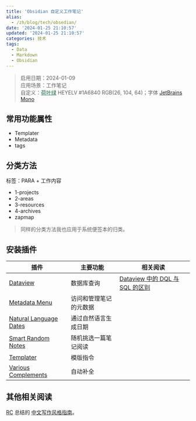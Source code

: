 ```yaml
---
title: 'Obsidian 自定义工作笔记'
alias:
  - /zh/blog/tech/obsedian/
date: '2024-01-25 21:10:57'
updated: '2024-01-25 21:10:57'
categories: 技术
tags:
  - Data
  - Markdown
  - Obsidian
---
```


> 启用日期：2024-01-09 </br>
> 应用场景：工作笔记 </br>
> 自定义：<a href="https://color-term.com/color/heyelv-1a6840/" style="color: #1A6840 !important;">荷叶绿</a> HEYELV #1A6840 RGB(26, 104, 64)；字体 [JetBrains Mono](https://www.jetbrains.com/lp/mono/)

## 常用功能属性

- Templater
- Metadata 
- tags

## 分类方法

标签：PARA + 工作内容

<!-- more -->

- 1-projects
- 2-areas
- 3-resources
- 4-archives
- zapmap

> 同样的分类方法我也应用于系统便签本的归类。

## 安装插件

| 插件 | 主要功能 | 相关阅读 |
| --- | --- | --- |
| [Dataview](obsidian://show-plugin?id=dataview) | 数据库查询 | [Dataview 中的 DQL 与 SQL 的区别](https://pkmer.cn/Pkmer-Docs/10-obsidian/obsidian社区插件/dataview/dataview基本语法/31---dql-与-sql-的异同/) |
| [Metadata Menu](obsidian://show-plugin?id=metadata-menu) | 访问和管理笔记的元数据 |
| [Natural Language Dates](obsidian://show-plugin?id=nldates-obsidian) | 通过自然语言生成日期 |
| [Smart Random Notes](obsidian://show-plugin?id=smart-random-note)    | 随机挑选一篇笔记阅读 |
| [Templater](obsidian://show-plugin?id=templater-obsidian) | 模版指令 |
| [Various Complements](obsidian://show-plugin?id=various-complements) | 自动补全 |

## 其他相关阅读

[RC](https://stdrc.cc) 总结的 [中文写作风格指南](https://stdrc.cc/style-guides/chinese)。
